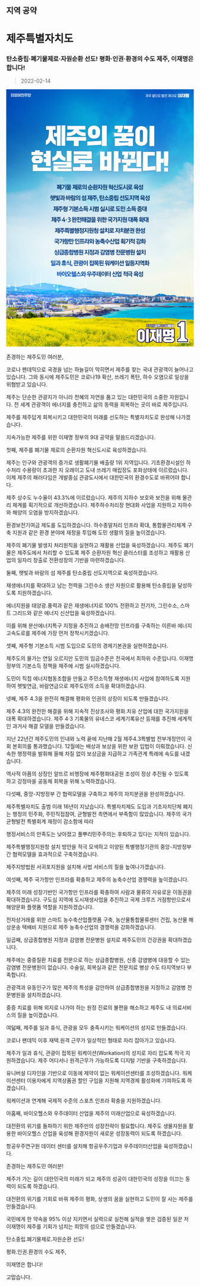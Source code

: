 ## 지역 공약

# 제주특별자치도

### 탄소중립‧폐기물제로‧자원순환 선도! 평화‧인권‧환경의 수도 제주, 이재명은 합니다!
> 2022-02-14

![제주 지역공약](./005_017.png)

존경하는 제주도민 여러분,

코로나 팬데믹으로 국경을 넘는 하늘길이 막히면서 제주를 찾는 국내 관광객이 늘어나고 있습니다. 그와 동시에 제주도민은 코로나19 확산, 쓰레기 폭탄, 하수 오염으로 일상을 위협받고 있습니다.

제주는 단순한 관광지가 아니라 천혜의 자연을 품고 있는 대한민국의 소중한 자원입니다. 전 세계 관광객이 에너지를 충전하고 삶의 동력을 회복하는 곳이 바로 제주입니다.

제주를 제주답게 회복시키고 대한민국의 미래를 선도하는 특별자치도로 완성해 나가겠습니다.

지속가능한 제주를 위한 이재명 정부의 9대 공약을 말씀드리겠습니다.

첫째, 제주를 폐기물 제로의 순환자원 혁신도시로 육성하겠습니다. 

제주는 인구와 관광객의 증가로 생활폐기물 배출량 1위 지역입니다. 기초환경시설인 하수처리 수용량이 초과한 지 오래이고 도내 쓰레기 매립장도 포화상태에 이르렀습니다. 이제 제주의 패러다임은 개발중심 관광도시에서 대한민국의 환경수도로 바뀌어야 합니다.

제주 상수도 누수율이 43.3%에 이르렀습니다. 제주의 지하수 보호와 보전을 위해 물관리 체계를 획기적으로 개선하겠습니다. 제주하수처리장 현대화 사업을 지원하고 지하수와 해양의 오염을 방지하겠습니다.

환경보전기여금 제도를 도입하겠습니다. 하수종말처리 인프라 확대, 통합물관리체계 구축 지원과 같은 환경 분야에 재정을 투입해 도민 생활의 질을 높이겠습니다.​

제주의 폐기물 발생지 처리원칙을 실현하고 재활용 산업을 육성하겠습니다. 제주도 폐기물은 제주도에서 처리할 수 있도록 제주 순환자원 혁신 클러스터를 조성하고 재활용 산업의 일자리 창출로 전환성장의 기반을 마련하겠습니다.

둘째, 햇빛과 바람의 섬 제주를 탄소중립 선도지역으로 육성하겠습니다. 

재생에너지를 확대하고 남는 전력을 그린수소 생산 자원으로 활용해 탄소중립을 달성하도록 지원하겠습니다.

에너지원을 태양광․풍력과 같은 재생에너지로 100% 전환하고 전기차, 그린수소, 스마트 그리드와 같은 에너지 신산업을 육성하겠습니다.

이를 위해 분산에너지특구 지정을 추진하고 송배전망 인프라를 구축하는 이른바 에너지 고속도로를 제주에 가장 먼저 정착시키겠습니다.

셋째, 제주형 기본소득 시범 도입으로 도민의 경제기본권을 실현하겠습니다.

제주도의 물가는 연일 오르지만 도민의 임금수준은 전국에서 최하위 수준입니다. 이재명 정부의 기본소득 정책을 제주에 시범 실시하겠습니다.

도민이 직접 에너지협동조합을 만들고 주민소득형 재생에너지 사업에 참여하도록 지원하여 햇빛연금, 바람연금으로 제주도민의 소득을 확대하겠습니다.

넷째, 제주 4․3을 완전히 해결해 평화와 인권의 상징이 되도록 만들겠습니다. 

제주 4․3의 완전한 해결을 위해 지속적 진상조사와 평화․치유 산업에 대한 국가지원을 대폭 확대하겠습니다. 제주 4‧3 기록물의 유네스코 세계기록유산 등재를 추진해 세계적인 과거사 해결 모델을 만들겠습니다.

지난 22년간 제주도민의 인내와 노력 끝에 지난해 2월 제주4․3특별법 전부개정안이 국회 본회의를 통과했습니다. 12월에는 배상과 보상을 위한 보완 입법이 이뤄졌습니다. 신속한 행정력을 발휘해 올해 차질 없이 보상금을 지급하고 가족관계 특례에 속도를 내겠습니다.

역사적 아픔의 상징인 알뜨르 비행장에 제주평화대공원 조성이 정상 추진될 수 있도록 하고 강정마을 공동체 회복을 위해 노력하겠습니다.

다섯째, 중앙-지방정부 간 협력모델을 구축하고 제주의 자치분권을 완성하겠습니다.

제주특별자치도 출범 이래 16년이 지났습니다. 특별자치제도 도입과 기초자치단체 폐지는 행정의 민주화, 주민직접참여, 균형발전 측면에서 부족함이 많았습니다. 제주의 국가균형발전 특별회계 재정이 감소함에 따라

행정서비스의 만족도는 낮아졌고 풀뿌리민주주의는 후퇴하고 있다는 지적이 있습니다.

제주특별행정지원청 설치 방안을 적극 모색하고 이양된 특별행정기관의 중앙-지방정부 간 협력모델을 효과적으로 구축하겠습니다.

제주지방법원 서귀포지원을 설치해 사법 서비스의 질을 높여나가겠습니다.

여섯째, 제주 국가항만 인프라를 확충하고 제주의 농축수산업 경쟁력을 높이겠습니다.

제주의 미래 성장기반인 국가항만 인프라를 확충하여 사람과 물류의 자유로운 이동권을 확대하겠습니다. 구도심 지역에 도시재생사업을 추진하고 국제 크루즈 거점항만으로서 해양문화 플랫폼 역할을 지원하겠습니다.

전자상거래를 위한 스마트 농수축산업플랫폼 구축, 농산물통합물류센터 건립, 농산물 해상운송 택배비 지원으로 제주 농축수산업의 경쟁력을 강화하겠습니다.

일곱째, 상급종합병원 지정과 감염병 전문병원 설치로 제주도민의 건강권을 확대하겠습니다. 

제주에는 중증질환 치료를 전문으로 하는 상급종합병원, 신종 감염병에 대응할 수 있는 감염병 전문병원이 없습니다. 수술실, 회복실과 같은 전문치료 병상 수도 타지역보다 부족합니다.

관광객과 유동인구가 많은 제주의 특성을 감안하여 상급종합병원을 지정하고 감염병 전문병원을 설치하겠습니다.

중증 치료를 위해 외지로 나가야 하는 원정 진료의 불편을 해소하고 제주도 내 의료서비스의 질을 높이겠습니다.

여덟째, 제주를 일과 휴식, 관광을 모두 충족시키는 워케이션의 성지로 만들겠습니다.

코로나 팬데믹 이후 재택․원격 근무가 일상적인 형태로 자리 잡아가고 있습니다.

제주가 일과 휴식, 관광이 접목된 워케이션(Workation)의 성지로 자리 잡도록 적극 지원하겠습니다. 제주 어디서나 원격근무가 가능하도록 디지털 기반을 구축하겠습니다.

유니버설 디자인을 기반으로 이동에 제약이 없는 워케이션센터를 조성하겠습니다. 워케이션센터 이용자에게 지역상품권 할인 구입을 지원해 지역경제 활성화에 기여하도록 하겠습니다.

워케이션과 연계해 국제적 수준의 스포츠 인프라 확충을 지원하겠습니다.

아홉째, 바이오헬스와 우주데이터 산업을 제주의 미래산업으로 육성하겠습니다. 

대전환의 위기를 돌파하기 위한 제주만의 성장전략이 필요합니다. 제주도 생물자원을 활용한 바이오헬스 산업을 육성해 환경자원이 새로운 성장동력이 되도록 하겠습니다.

항공우주연구원 데이터 센터를 설치해 항공우주기업과 우주데이터산업을 육성하겠습니다.

존경하는 제주도민 여러분!

제주가 가는 길이 대한민국의 미래가 되고 제주의 성공이 대한민국의 성장을 이끄는 동력이 되도록 하겠습니다.

대전환의 위기를 기회로 바꿔 제주의 평화, 상생의 꿈을 실현하고 도민이 잘 사는 제주를 만들겠습니다.

국민에게 한 약속을 95% 이상 지키면서 실력으로 실천해 실적을 쌓은 검증된 일꾼 저 이재명이 제주를 기회가 넘치는 희망의 섬으로 만들겠습니다.

탄소중립․폐기물제로․자원순환 선도!

평화․인권․환경의 수도 제주,

이재명은 합니다!

고맙습니다.